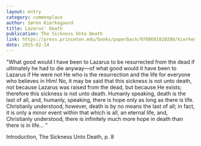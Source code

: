 ```yaml
---
layout: entry
category: commonplace
author: Søren Kierkegaard
title: Lazarus' Death
publication: The Sickness Unto Death
link: https://press.princeton.edu/books/paperback/9780691020280/kierkegaards-writings-xix-volume-19
date: 2015-02-14
---
```


"What good would I have been to Lazarus to be resurrected from the dead if ultimately he had to die anyway—of what good would it have been to Lazarus if He were not He who is the resurrection and the life for everyone who believes in Him! No, it may be said that this sickness is not unto death, not because Lazarus was raised from the dead, but because He exists; therefore this sickness is not unto death. Humanly speaking, death is the last of all, and, humanly, speaking, there is hope only as long as there is life. Christianly understood, however, death is by no means the last of all; in fact, it is only a minor event within that which is all, an eternal life, and, Christianly understood, there is infinitely much more hope in death than there is in life... "

Introduction, The Sickness Unto Death, p. 8